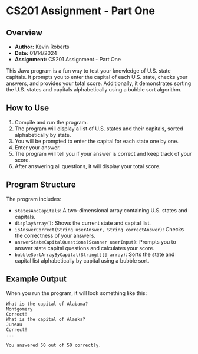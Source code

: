 # CS201 Assignment - Part One

## Overview

- **Author:** Kevin Roberts
- **Date:** 01/14/2024
- **Assignment:** CS201 Assignment - Part One

This Java program is a fun way to test your knowledge of U.S. state capitals. It prompts you to enter the capital of each U.S. state, checks your answers, and provides your total score. Additionally, it demonstrates sorting the U.S. states and capitals alphabetically using a bubble sort algorithm.

## How to Use

1. Compile and run the program.
2. The program will display a list of U.S. states and their capitals, sorted alphabetically by state.
3. You will be prompted to enter the capital for each state one by one.
4. Enter your answer.
5. The program will tell you if your answer is correct and keep track of your score.
6. After answering all questions, it will display your total score.

## Program Structure

The program includes:

- `statesAndCapitals`: A two-dimensional array containing U.S. states and capitals.
- `displayArray()`: Shows the current state and capital list.
- `isAnswerCorrect(String userAnswer, String correctAnswer)`: Checks the correctness of your answers.
- `answerStateCapitalQuestions(Scanner userInput)`: Prompts you to answer state capital questions and calculates your score.
- `bubbleSortArrayByCapital(String[][] array)`: Sorts the state and capital list alphabetically by capital using a bubble sort.

## Example Output

When you run the program, it will look something like this:

```
What is the capital of Alabama?
Montgomery
Correct!
What is the capital of Alaska?
Juneau
Correct!
...

You answered 50 out of 50 correctly.
```
